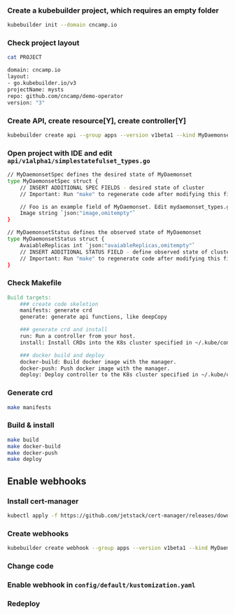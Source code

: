 ### Create a kubebuilder project, which requires an empty folder

```sh
kubebuilder init --domain cncamp.io
```

### Check project layout

```sh
cat PROJECT

domain: cncamp.io
layout:
- go.kubebuilder.io/v3
projectName: mysts
repo: github.com/cncamp/demo-operator
version: "3"
```

### Create API, create resource[Y], create controller[Y]

```sh
kubebuilder create api --group apps --version v1beta1 --kind MyDaemonset
```

### Open project with IDE and edit `api/v1alpha1/simplestatefulset_types.go`

```sh
// MyDaemonsetSpec defines the desired state of MyDaemonset
type MyDaemonsetSpec struct {
	// INSERT ADDITIONAL SPEC FIELDS - desired state of cluster
	// Important: Run "make" to regenerate code after modifying this file

	// Foo is an example field of MyDaemonset. Edit mydaemonset_types.go to remove/update
	Image string `json:"image,omitempty"`
}

// MyDaemonsetStatus defines the observed state of MyDaemonset
type MyDaemonsetStatus struct {
	AvaiableReplicas int `json:"avaiableReplicas,omitempty"`
	// INSERT ADDITIONAL STATUS FIELD - define observed state of cluster
	// Important: Run "make" to regenerate code after modifying this file
}
```

### Check Makefile

```makefile
Build targets:
    ### create code skeletion
    manifests: generate crd
    generate: generate api functions, like deepCopy

    ### generate crd and install
    run: Run a controller from your host.
    install: Install CRDs into the K8s cluster specified in ~/.kube/config.

    ### docker build and deploy
    docker-build: Build docker image with the manager.
    docker-push: Push docker image with the manager.
    deploy: Deploy controller to the K8s cluster specified in ~/.kube/config.
```

### Generate crd

```sh
make manifests
```

### Build & install

```sh
make build
make docker-build
make docker-push
make deploy
```

## Enable webhooks

### Install cert-manager

```sh
kubectl apply -f https://github.com/jetstack/cert-manager/releases/download/v1.6.1/cert-manager.yaml
```

### Create webhooks

```sh
kubebuilder create webhook --group apps --version v1beta1 --kind MyDaemonset --defaulting --programmatic-validation
```

### Change code

### Enable webhook in `config/default/kustomization.yaml`

### Redeploy
